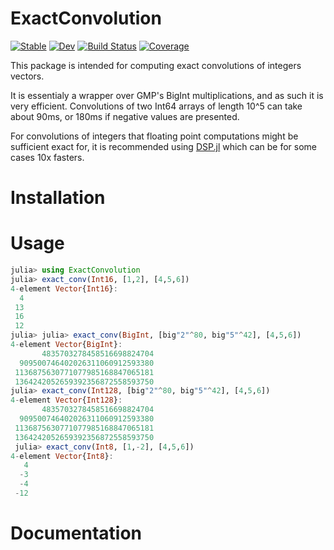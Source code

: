 # ExactConvolution

[![Stable](https://img.shields.io/badge/docs-stable-blue.svg)](https://kessido.github.io/ExactConvolution.jl/stable)
[![Dev](https://img.shields.io/badge/docs-dev-blue.svg)](https://kessido.github.io/ExactConvolution.jl/dev)
[![Build Status](https://github.com/kessido/ExactConvolution.jl/workflows/CI/badge.svg)](https://github.com/kessido/ExactConvolution.jl/actions)
[![Coverage](https://codecov.io/gh/kessido/ExactConvolution.jl/branch/main/graph/badge.svg)](https://codecov.io/gh/kessido/ExactConvolution.jl)

This package is intended for computing exact convolutions of integers vectors.

It is essentialy a wrapper over GMP's BigInt multiplications, and as such it is very efficient. Convolutions of two Int64 arrays of length 10^5 can take about 90ms, or 180ms if negative values are presented.

For convolutions of integers that floating point computations might be sufficient exact for, it is recommended using [DSP.jl](https://github.com/JuliaDSP/DSP.jl) which can be for some cases 10x fasters.

# Installation

# Usage 
```julia
julia> using ExactConvolution
julia> exact_conv(Int16, [1,2], [4,5,6])
4-element Vector{Int16}:
  4
 13
 16
 12
julia> julia> exact_conv(BigInt, [big"2"^80, big"5"^42], [4,5,6])
4-element Vector{BigInt}:
       4835703278458516698824704
  909500746402026311060912593380
 1136875630771077985168847065181
 1364242052659392356872558593750
julia> exact_conv(Int128, [big"2"^80, big"5"^42], [4,5,6])
4-element Vector{Int128}:
       4835703278458516698824704
  909500746402026311060912593380
 1136875630771077985168847065181
 1364242052659392356872558593750
 julia> exact_conv(Int8, [1,-2], [4,5,6])
4-element Vector{Int8}:
   4
  -3
  -4
 -12
 ```
 
# Documentation
